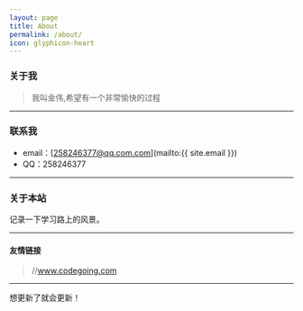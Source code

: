 ```yaml
---
layout: page
title: About
permalink: /about/
icon: glyphicon-heart
---
```


### 关于我

> 我叫金伟,希望有一个非常愉快的过程

---

### 联系我

* email：[258246377@qq.com.com](mailto:{{ site.email }})
* QQ：258246377

---

### 关于本站   

记录一下学习路上的风景。


---

#### 友情链接
> //www.codegoing.com



---

想更新了就会更新！